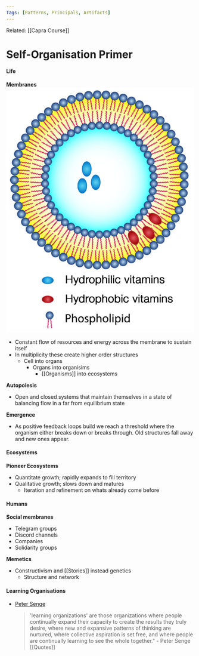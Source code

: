 ```yaml
---
Tags: [Patterns, Principals, Artifacts]
---
```

Related: [[Capra Course]]

# Self-Organisation Primer
#### Life
**Membranes**
![](assets/1626444220_5.jpg)
- Constant flow of resources and energy across the membrane to sustain itself 
- In multiplicity these create higher order structures
	- Cell into organs
		- Organs into organisims 
			- [[Organisms]] into ecosystems

**Autopoiesis**
- Open and closed systems that maintain themselves in a state of balancing flow in a far from equilibrium state

**Emergence**
- As positive feedback loops build we reach a threshold where the organism either breaks down or breaks through. Old structures fall away and new ones appear.
#### **Ecosystems**
**Pioneer Ecosystems**
- Quantitate growth; rapidly expands to fill territory
- Qualitative growth; slows down and matures
	- Iteration and refinement on whats already come before
#### **Humans**
**Social membranes**
- Telegram groups
- Discord channels
- Companies
- Solidarity groups

**Memetics**
- Constructivism and [[Stories]] instead genetics
	- Structure and network

#### Learning Organisations
- [Peter Senge](https://en.wikipedia.org/wiki/Peter_Senge)
	> 'learning organizations' are those organizations where people continually expand their capacity to create the results they truly desire, where new and expansive patterns of thinking are nurtured, where collective aspiration is set free, and where people are continually learning to see the whole together." - Peter Senge [[Quotes]]